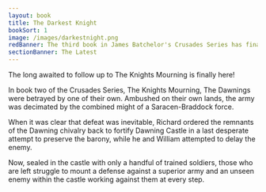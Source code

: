 ```yaml
---
layout: book
title: The Darkest Knight 
bookSort: 1
image: /images/darkestnight.png
redBanner: The third book in James Batchelor's Crusades Series has finally arrived!
sectionBanner: The Latest
---
```

The long awaited to follow up to The Knights Mourning is finally here!

In book two of the Crusades Series, The Knights Mourning, The Dawnings were betrayed by one of their own. Ambushed on their own lands, the army was decimated by the combined might of a Saracen-Braddock force.

When it was clear that defeat was inevitable, Richard ordered the remnants of the Dawning chivalry back to fortify Dawning Castle in a last desperate attempt to preserve the barony, while he and William attempted to delay the enemy.

Now, sealed in the castle with only a handful of trained soldiers, those who are left struggle to mount a defense against a superior army and an unseen enemy within the castle working against them at every step.

